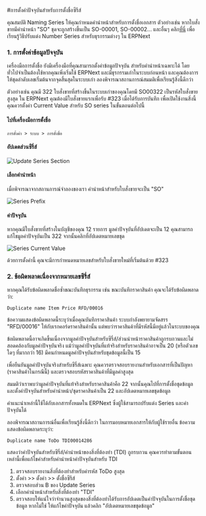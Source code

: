 <!-- add-breadcrumbs -->
#การตั้งค่าปัจจุบันสำหรับการตั้งชื่อซีรีส์

คุณสมบัติ Naming Series ให้คุณกำหนดคำนำหน้าสำหรับการตั้งชื่อเอกสาร ตัวอย่างเช่น หากใบสั่งขายมีคำนำหน้า "SO" ชุดจะถูกสร้างขึ้นเป็น SO-00001, SO-00002... และอื่นๆ คลิก[ที่นี่](/docs/user/manual/en/setting-up/settings/naming-series.html) เพื่อเรียนรู้วิธีปรับแต่ง Number Series สำหรับธุรกรรมต่างๆ ใน ERPNext

### 1. การตั้งค่าข้อมูลปัจจุบัน

เครื่องมือการตั้งชื่อ ยังมีเครื่องมือที่คุณสามารถตั้งค่าข้อมูลปัจจุบัน สำหรับคำนำหน้าเฉพาะได้ โดยทั่วไปจำเป็นต้องใช้หากคุณเพิ่งเริ่มใช้ ERPNext และมีธุรกรรมเก่าในระบบก่อนหน้า และคุณต้องการให้ชุดลำดับเลขเริ่มต้นจากจุดสิ้นสุดในระบบเก่า ลองพิจารณาสถานการณ์สมมติเพื่อเรียนรู้สิ่งนี้ดีกว่า

ตัวอย่างเช่น คุณมี 322 ใบสั่งขายที่สร้างขึ้นในระบบเก่าของคุณโดยมี SO00322 เป็นรหัสใบสั่งขายสูงสุด ใน ERPNext คุณต้องมีใบสั่งขายแรกเพื่อรับ #323 เมื่อได้รับการบันทึก เพื่อเปิดใช้งานสิ่งนี้ คุณควรตั้งค่า Current Value สำหรับ SO series ในขั้นตอนต่อไปนี้

#### ไปที่เครื่องมือการตั้งชื่อ

`การตั้งค่า > ระบบ > การตั้งชื่อ`

#### อัปเดตส่วนซีรี่ส์

<img alt="Update Series Section" class="screenshot" src="{{docs_base_url}}/assets/img/articles/current-no-1.png">

#### เลือกคำนำหน้า

เมื่อพิจารณาจากสถานการณ์จำลองของเรา คำนำหน้าสำหรับใบสั่งขายจะเป็น "SO"

<img alt="Series Prefix" class="screenshot" src="{{docs_base_url}}/assets/img/articles/current-no-2.png">

#### ค่าปัจจุบัน

หากคุณมีใบสั่งขายที่สร้างในบัญชีของคุณ 12 รายการ มูลค่าปัจจุบันที่อัปเดตจะเป็น 12 คุณสามารถแก้ไขมูลค่าปัจจุบันเป็น 322 จากนั้นคลิกที่อัปเดตหมายเลขชุด

<img alt="Series Current Value" class="screenshot" src="{{docs_base_url}}/assets/img/articles/current-no-3.png">

ด้วยการตั้งค่านี้ คุณจะมีการกำหนดหมายเลขสำหรับใบสั่งขายใหม่ที่เริ่มต้นด้วย #323

### 2. ข้อผิดพลาดเนื่องจากหมายเลขซีรี่ส์

หากคุณได้รับข้อผิดพลาดชื่อซ้ำขณะบันทึกธุรกรรม เช่น ขณะบันทึกราคาสินค้า คุณจะได้รับข้อผิดพลาดว่า:

`Duplicate name Item Price RFD/00016`

ข้อความแสดงข้อผิดพลาดนี้ระบุว่าเมื่อคุณบันทึกราคาสินค้า ระบบกำลังพยายามจัดสรร "RFD/00016" ให้กับเรกคอร์ดราคาสินค้านั้น แต่พบว่าราคาสินค้าที่มีรหัสนี้มีอยู่แล้วในระบบของคุณ

ข้อผิดพลาดนี้อาจเกิดขึ้นเนื่องจากมูลค่าปัจจุบันสำหรับซีรี่ส์/ส่วนนำหน้าราคาสินค้าถูกรบกวนและไม่สอดคล้องกับมูลค่าปัจจุบันจริง แม้ว่ามูลค่าปัจจุบันที่แท้จริงสำหรับราคาสินค้าอาจเป็น 20 (หรือตัวเลขใดๆ ที่มากกว่า 16) มีคนกำหนดมูลค่าปัจจุบันสำหรับชุดข้อมูลนี้เป็น 15

เพื่อยืนยันมูลค่าปัจจุบันจริงสำหรับซีรี่ส์เฉพาะ คุณควรตรวจสอบรายงานสำหรับเอกสารที่เป็นปัญหา (ราคาสินค้าในกรณีนี้) และตรวจสอบรหัสราคาสินค้าที่มีมูลค่าสูงสุด

สมมติว่าเราพบว่ามูลค่าปัจจุบันที่แท้จริงสำหรับราคาสินค้าคือ 22 จากนั้นคุณไปที่การตั้งชื่อชุดข้อมูล และตั้งค่าปัจจุบันสำหรับคำนำหน้า/ชุดราคาสินค้าเป็น 22 และอัปเดตหมายเลขชุดข้อมูล

คำแนะนำเหล่านี้ใช้ได้กับเอกสารทั้งหมดใน ERPNext ซึ่งผู้ใช้สามารถปรับแต่ง Series และค่าปัจจุบันได้

ลองพิจารณาสถานการณ์อื่นเพื่อเรียนรู้สิ่งนี้ดีกว่า ในการมอบหมายเอกสารให้กับผู้ใช้รายอื่น ข้อความแสดงข้อผิดพลาดระบุว่า:

`Duplicate name ToDo TDI00014286`

แสดงว่าค่าปัจจุบันสำหรับซีรี่ส์/คำนำหน้าของสิ่งที่ต้องทำ (TDI) ถูกรบกวน คุณควรทำตามขั้นตอนเหล่านี้เพื่อแก้ไขค่าสำหรับค่านำหน้าค่าปัจจุบันสำหรับ TDI

1. ตรวจสอบรายงานสิ่งที่ต้องทำสำหรับค่ารหัส ToDo สูงสุด
1. ตั้งค่า >> ตั้งค่า >> ตั้งชื่อซีรีส์
1. ตรวจสอบส่วน B ของ Update Series
1. เลือกคำนำหน้าสำหรับสิ่งที่ต้องทำ "TDI"
1. ตรวจสอบให้แน่ใจว่าจำนวนสูงสุดของสิ่งที่ต้องทำได้รับการอัปเดตเป็นค่าปัจจุบันในการตั้งชื่อชุดข้อมูล หากไม่ใช่ ให้แก้ไขค่าปัจจุบัน แล้วคลิก "อัปเดตหมายเลขชุดข้อมูล"

<!-- markdown -->